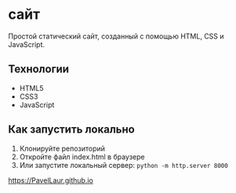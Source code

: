 
# сайт

Простой статический сайт, созданный с помощью HTML, CSS и JavaScript.

## Технологии
- HTML5
- CSS3
- JavaScript

## Как запустить локально
1. Клонируйте репозиторий
2. Откройте файл index.html в браузере
3. Или запустите локальный сервер: `python -m http.server 8000` 

https://PavelLaur.github.io